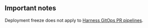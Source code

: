 ## Important notes

Deployment freeze does not apply to [Harness GitOps PR pipelines](../..continuous-delivery/cd-gitops/../../cd-gitops/harness-git-ops-application-set-tutorial.md).
